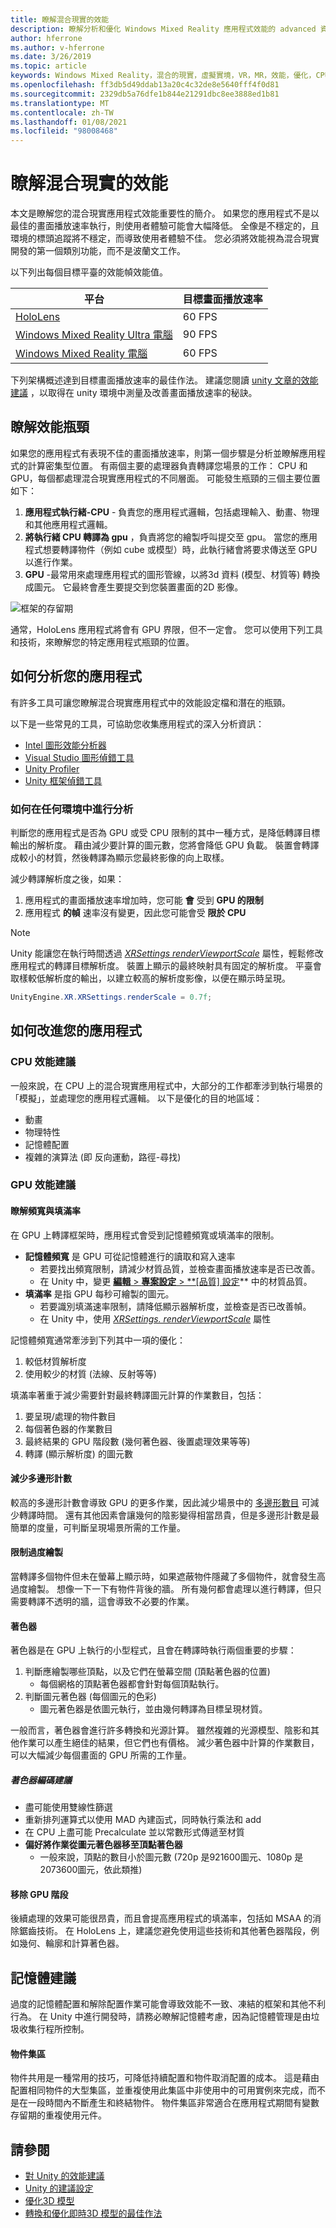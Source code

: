 ```yaml
---
title: 瞭解混合現實的效能
description: 瞭解分析和優化 Windows Mixed Reality 應用程式效能的 advanced 資訊和詳細資料。
author: hferrone
ms.author: v-hferrone
ms.date: 3/26/2019
ms.topic: article
keywords: Windows Mixed Reality，混合的現實，虛擬實境，VR，MR，效能，優化，CPU，GPU
ms.openlocfilehash: ff3db5d49ddab13a20c4c32de8e5640fff4f0d81
ms.sourcegitcommit: 2329db5a76dfe1b844e21291dbc8ee3888ed1b81
ms.translationtype: MT
ms.contentlocale: zh-TW
ms.lasthandoff: 01/08/2021
ms.locfileid: "98008468"
---
```

# <a name="understanding-performance-for-mixed-reality"></a>瞭解混合現實的效能

本文是瞭解您的混合現實應用程式效能重要性的簡介。  如果您的應用程式不是以最佳的畫面播放速率執行，則使用者體驗可能會大幅降低。 全像是不穩定的，且環境的標頭追蹤將不穩定，而導致使用者體驗不佳。 您必須將效能視為混合現實開發的第一個類別功能，而不是波蘭文工作。

以下列出每個目標平臺的效能幀效能值。

| 平台 | 目標畫面播放速率 |
|----------|-------------------|
| [HoloLens](../../hololens-hardware-details.md) | 60 FPS |
| [Windows Mixed Reality Ultra 電腦](../../discover/immersive-headset-hardware-details.md) | 90 FPS |
| [Windows Mixed Reality 電腦](../../discover/immersive-headset-hardware-details.md) | 60 FPS |

下列架構概述達到目標畫面播放速率的最佳作法。 建議您閱讀 [unity 文章的效能建議](../unity/performance-recommendations-for-unity.md) ，以取得在 unity 環境中測量及改善畫面播放速率的秘訣。

## <a name="understanding-performance-bottlenecks"></a>瞭解效能瓶頸

如果您的應用程式有表現不佳的畫面播放速率，則第一個步驟是分析並瞭解應用程式的計算密集型位置。 有兩個主要的處理器負責轉譯您場景的工作： CPU 和 GPU，每個都處理混合現實應用程式的不同層面。 可能發生瓶頸的三個主要位置如下： 

1. **應用程式執行緒-CPU** -
    負責您的應用程式邏輯，包括處理輸入、動畫、物理和其他應用程式邏輯。
2. **將執行緒 CPU 轉譯為 gpu** ，負責將您的繪製呼叫提交至 gpu。 當您的應用程式想要轉譯物件（例如 cube 或模型）時，此執行緒會將要求傳送至 GPU 以進行作業。
3. **GPU** -最常用來處理應用程式的圖形管線，以將3d 資料 (模型、材質等) 轉換成圖元。 它最終會產生要提交到您裝置畫面的2D 影像。

![框架的存留期](images/lifetime-of-a-frame.png)

通常，HoloLens 應用程式將會有 GPU 界限，但不一定會。 您可以使用下列工具和技術，來瞭解您的特定應用程式瓶頸的位置。

## <a name="how-to-analyze-your-application"></a>如何分析您的應用程式

有許多工具可讓您瞭解混合現實應用程式中的效能設定檔和潛在的瓶頸。 

以下是一些常見的工具，可協助您收集應用程式的深入分析資訊：
- [Intel 圖形效能分析器](https://software.intel.com/gpa)
- [Visual Studio 圖形偵錯工具](https://docs.microsoft.com/visualstudio/debugger/graphics/visual-studio-graphics-diagnostics)
- [Unity Profiler](https://docs.unity3d.com/Manual/Profiler.html)
- [Unity 框架偵錯工具](https://docs.unity3d.com/Manual/FrameDebugger.html)

### <a name="how-to-profile-in-any-environment"></a>如何在任何環境中進行分析

判斷您的應用程式是否為 GPU 或受 CPU 限制的其中一種方式，是降低轉譯目標輸出的解析度。 藉由減少要計算的圖元數，您將會降低 GPU 負載。 裝置會轉譯成較小的材質，然後轉譯為顯示您最終影像的向上取樣。

減少轉譯解析度之後，如果：
1) 應用程式的畫面播放速率增加時，您可能 **會** 受到 **GPU 的限制**
1) 應用程式 **的幀** 速率沒有變更，因此您可能會受 **限於 CPU**

>[!NOTE]
>Unity 能讓您在執行時間透過 *[XRSettings renderViewportScale](https://docs.unity3d.com/ScriptReference/XR.XRSettings-renderViewportScale.html)* 屬性，輕鬆修改應用程式的轉譯目標解析度。 裝置上顯示的最終映射具有固定的解析度。 平臺會取樣較低解析度的輸出，以建立較高的解析度影像，以便在顯示時呈現。 
>
>```CS
>UnityEngine.XR.XRSettings.renderScale = 0.7f;
>```

## <a name="how-to-improve-your-application"></a>如何改進您的應用程式

### <a name="cpu-performance-recommendations"></a>CPU 效能建議

一般來說，在 CPU 上的混合現實應用程式中，大部分的工作都牽涉到執行場景的「模擬」，並處理您的應用程式邏輯。 以下是優化的目的地區域：

- 動畫
- 物理特性
- 記憶體配置
- 複雜的演算法 (即 反向運動，路徑-尋找) 

### <a name="gpu-performance-recommendations"></a>GPU 效能建議

#### <a name="understanding-bandwidth-vs-fill-rate"></a>瞭解頻寬與填滿率
在 GPU 上轉譯框架時，應用程式會受到記憶體頻寬或填滿率的限制。

- **記憶體頻寬** 是 GPU 可從記憶體進行的讀取和寫入速率
    - 若要找出頻寬限制，請減少材質品質，並檢查畫面播放速率是否已改善。
    - 在 Unity 中，變更 [**編輯**   >  **專案設定**  >  **[品質] 設定](https://docs.unity3d.com/Manual/class-QualitySettings.html)** 中的材質品質。
- **填滿率** 是指 GPU 每秒可繪製的圖元。
    - 若要識別填滿速率限制，請降低顯示器解析度，並檢查是否已改善幀。 
    - 在 Unity 中，使用  *[XRSettings. renderViewportScale](https://docs.unity3d.com/ScriptReference/XR.XRSettings-renderViewportScale.html)* 屬性

記憶體頻寬通常牽涉到下列其中一項的優化：
1) 較低材質解析度
2) 使用較少的材質 (法線、反射等等) 

填滿率著重于減少需要針對最終轉譯圖元計算的作業數目，包括：
1) 要呈現/處理的物件數目
2) 每個著色器的作業數目
3) 最終結果的 GPU 階段數 (幾何著色器、後置處理效果等等) 
4) 轉譯 (顯示解析度) 的圖元數

#### <a name="reduce-polygon-count"></a>減少多邊形計數

較高的多邊形計數會導致 GPU 的更多作業，因此減少場景中的 [多邊形數目](https://docs.microsoft.com/dynamics365/mixed-reality/import-tool/optimize-models#performance-targets) 可減少轉譯時間。 還有其他因素會讓幾何的陰影變得相當昂貴，但是多邊形計數是最簡單的度量，可判斷呈現場景所需的工作量。

#### <a name="limit-overdraw"></a>限制過度繪製

當轉譯多個物件但未在螢幕上顯示時，如果遮蔽物件隱藏了多個物件，就會發生高過度繪製。 想像一下一下有物件背後的牆。 所有幾何都會處理以進行轉譯，但只需要轉譯不透明的牆，這會導致不必要的作業。

#### <a name="shaders"></a>著色器

著色器是在 GPU 上執行的小型程式，且會在轉譯時執行兩個重要的步驟：
1) 判斷應繪製哪些頂點，以及它們在螢幕空間 (頂點著色器的位置) 
    - 每個網格的頂點著色器都會針對每個頂點執行。
2) 判斷圖元著色器 (每個圖元的色彩) 
    - 圖元著色器是依圖元執行，並由幾何轉譯為目標呈現材質。

一般而言，著色器會進行許多轉換和光源計算。 雖然複雜的光源模型、陰影和其他作業可以產生絕佳的結果，但它們也有價格。 減少著色器中計算的作業數目，可以大幅減少每個畫面的 GPU 所需的工作量。

##### <a name="shader-coding-recommendations"></a>著色器編碼建議

- 盡可能使用雙線性篩選
- 重新排列運算式以使用 MAD 內建函式，同時執行乘法和 add
- 在 CPU 上盡可能 Precalculate 並以常數形式傳遞至材質
- **偏好將作業從圖元著色器移至頂點著色器**
    - 一般來說，頂點的數目小於圖元數 (720p 是921600圖元、1080p 是2073600圖元，依此類推) 

#### <a name="remove-gpu-stages"></a>移除 GPU 階段

後續處理的效果可能很昂貴，而且會提高應用程式的填滿率，包括如 MSAA 的消除鋸齒技術。 在 HoloLens 上，建議您避免使用這些技術和其他著色器階段，例如幾何、輪廓和計算著色器。

## <a name="memory-recommendations"></a>記憶體建議

過度的記憶體配置和解除配置作業可能會導致效能不一致、凍結的框架和其他不利行為。 在 Unity 中進行開發時，請務必瞭解記憶體考慮，因為記憶體管理是由垃圾收集行程所控制。

#### <a name="object-pooling"></a>物件集區

物件共用是一種常用的技巧，可降低持續配置和物件取消配置的成本。 這是藉由配置相同物件的大型集區，並重複使用此集區中非使用中的可用實例來完成，而不是在一段時間內不斷產生和終結物件。 物件集區非常適合在應用程式期間有變數存留期的重複使用元件。

## <a name="see-also"></a>請參閱
- [對 Unity 的效能建議](../unity/performance-recommendations-for-unity.md)
- [Unity 的建議設定](../unity/recommended-settings-for-unity.md)
- [優化3D 模型](https://docs.microsoft.com/dynamics365/mixed-reality/import-tool/optimize-models#performance-targets)
- [轉換和優化即時3D 模型的最佳作法](https://docs.microsoft.com/dynamics365/mixed-reality/import-tool/best-practices)

